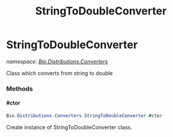 ﻿---
title: StringToDoubleConverter
---

# StringToDoubleConverter
_namespace: [Bio.Distributions.Converters](N-Bio.Distributions.Converters.html)_

Class which converts from string to double

### Methods

#### #ctor
```csharp
Bio.Distributions.Converters.StringToDoubleConverter.#ctor
```
Create instance of StringToDoubleConverter class.




